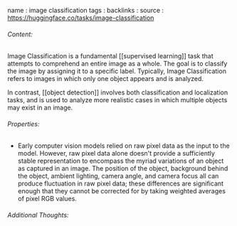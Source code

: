 name : image classification
tags : 
backlinks : 
source : https://huggingface.co/tasks/image-classification

###### Content:
Image Classification is a fundamental [[supervised learning]] task that attempts to comprehend an entire image as a whole. The goal is to classify the image by assigning it to a specific label. Typically, Image Classification refers to images in which only one object appears and is analyzed. 

In contrast, [[object detection]] involves both classification and localization tasks, and is used to analyze more realistic cases in which multiple objects may exist in an image.

###### Properties:
- Early computer vision models relied on raw pixel data as the input to the model. However, raw pixel data alone doesn't provide a sufficiently stable representation to encompass the myriad variations of an object as captured in an image. The position of the object, background behind the object, ambient lighting, camera angle, and camera focus all can produce fluctuation in raw pixel data; these differences are significant enough that they cannot be corrected for by taking weighted averages of pixel RGB values.

###### Additional Thoughts:
